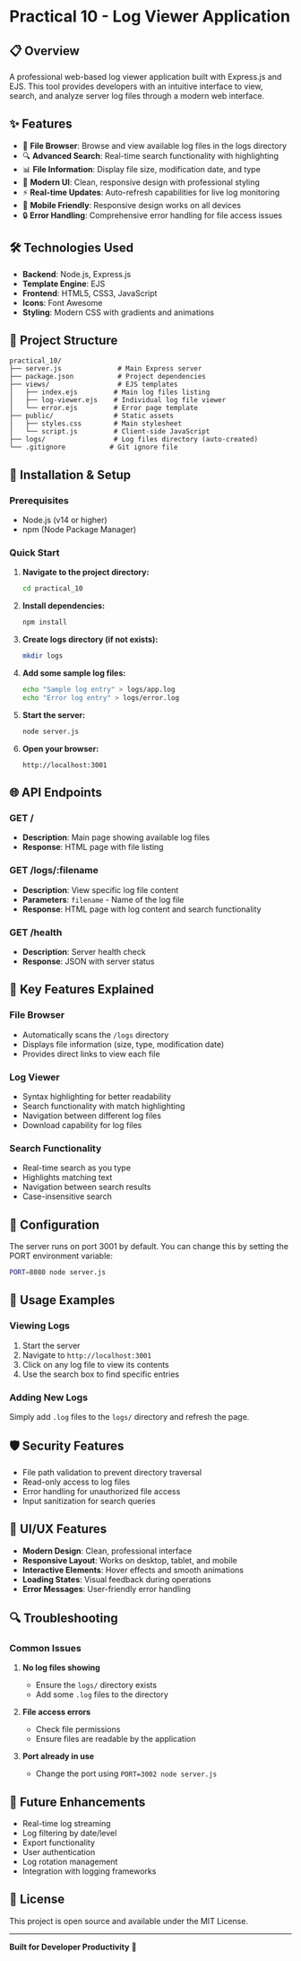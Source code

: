 # Practical 10 - Log Viewer Application

## 📋 Overview

A professional web-based log viewer application built with Express.js and EJS. This tool provides developers with an intuitive interface to view, search, and analyze server log files through a modern web interface.

## ✨ Features

- 📁 **File Browser**: Browse and view available log files in the logs directory
- 🔍 **Advanced Search**: Real-time search functionality with highlighting
- 📊 **File Information**: Display file size, modification date, and type
- 🎨 **Modern UI**: Clean, responsive design with professional styling
- ⚡ **Real-time Updates**: Auto-refresh capabilities for live log monitoring
- 📱 **Mobile Friendly**: Responsive design works on all devices
- 🔒 **Error Handling**: Comprehensive error handling for file access issues

## 🛠️ Technologies Used

- **Backend**: Node.js, Express.js
- **Template Engine**: EJS
- **Frontend**: HTML5, CSS3, JavaScript
- **Icons**: Font Awesome
- **Styling**: Modern CSS with gradients and animations

## 📁 Project Structure

```
practical_10/
├── server.js              # Main Express server
├── package.json           # Project dependencies
├── views/                 # EJS templates
│   ├── index.ejs         # Main log files listing
│   ├── log-viewer.ejs    # Individual log file viewer
│   └── error.ejs         # Error page template
├── public/               # Static assets
│   ├── styles.css        # Main stylesheet
│   └── script.js         # Client-side JavaScript
├── logs/                 # Log files directory (auto-created)
└── .gitignore           # Git ignore file
```

## 🚀 Installation & Setup

### Prerequisites
- Node.js (v14 or higher)
- npm (Node Package Manager)

### Quick Start

1. **Navigate to the project directory:**
   ```bash
   cd practical_10
   ```

2. **Install dependencies:**
   ```bash
   npm install
   ```

3. **Create logs directory (if not exists):**
   ```bash
   mkdir logs
   ```

4. **Add some sample log files:**
   ```bash
   echo "Sample log entry" > logs/app.log
   echo "Error log entry" > logs/error.log
   ```

5. **Start the server:**
   ```bash
   node server.js
   ```

6. **Open your browser:**
   ```
   http://localhost:3001
   ```

## 🌐 API Endpoints

### GET /
- **Description**: Main page showing available log files
- **Response**: HTML page with file listing

### GET /logs/:filename
- **Description**: View specific log file content
- **Parameters**: `filename` - Name of the log file
- **Response**: HTML page with log content and search functionality

### GET /health
- **Description**: Server health check
- **Response**: JSON with server status

## 🎯 Key Features Explained

### File Browser
- Automatically scans the `/logs` directory
- Displays file information (size, type, modification date)
- Provides direct links to view each file

### Log Viewer
- Syntax highlighting for better readability
- Search functionality with match highlighting
- Navigation between different log files
- Download capability for log files

### Search Functionality
- Real-time search as you type
- Highlights matching text
- Navigation between search results
- Case-insensitive search

## 🔧 Configuration

The server runs on port 3001 by default. You can change this by setting the PORT environment variable:

```bash
PORT=8080 node server.js
```

## 📝 Usage Examples

### Viewing Logs
1. Start the server
2. Navigate to `http://localhost:3001`
3. Click on any log file to view its contents
4. Use the search box to find specific entries

### Adding New Logs
Simply add `.log` files to the `logs/` directory and refresh the page.

## 🛡️ Security Features

- File path validation to prevent directory traversal
- Read-only access to log files
- Error handling for unauthorized file access
- Input sanitization for search queries

## 🎨 UI/UX Features

- **Modern Design**: Clean, professional interface
- **Responsive Layout**: Works on desktop, tablet, and mobile
- **Interactive Elements**: Hover effects and smooth animations
- **Loading States**: Visual feedback during operations
- **Error Messages**: User-friendly error handling

## 🔍 Troubleshooting

### Common Issues

1. **No log files showing**
   - Ensure the `logs/` directory exists
   - Add some `.log` files to the directory

2. **File access errors**
   - Check file permissions
   - Ensure files are readable by the application

3. **Port already in use**
   - Change the port using `PORT=3002 node server.js`

## 🚀 Future Enhancements

- Real-time log streaming
- Log filtering by date/level
- Export functionality
- User authentication
- Log rotation management
- Integration with logging frameworks

## 📄 License

This project is open source and available under the MIT License.

---

**Built for Developer Productivity** 🚀